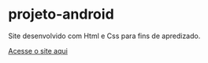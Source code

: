 # projeto-android
Site desenvolvido com Html e Css para fins de apredizado.

<a href="https://brunoscm7.github.io/projeto-android/">Acesse o site aqui</a>
